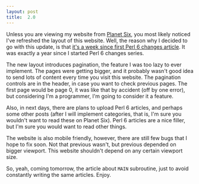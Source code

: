 ```yaml
---
layout: post
title:  2.0
---
```

Unless you are viewing my website from [Planet Six](http://planetsix.perl.org/),
you most likely noticed I've refreshed the layout of this website. Well,
the reason why I decided to go with this update, is that [it's a week
since first Perl&nbsp;6 changes article](http://glitchmr.github.io/perl-6-changes-2012W37.html).
It was exactly a year since I started Perl&nbsp;6 changes series.

The new layout introduces pagination, the feature I was too lazy to ever
implement. The pages were getting bigger, and it probably wasn't good
idea to send lots of content every time you visit this website. The
pagination controls are in the header, in case you want to check previous
pages. The first page would be page 0, it was like that by accident (off
by one error), but considering I'm a programmer, I'm going to consider
it a feature.

Also, in next days, there are plans to upload Perl&nbsp;6 articles, and
perhaps some other posts (after I will implement categories, that is, I'm
sure you wouldn't want to read these on Planet Six). Perl&nbsp;6 articles
are a nice filler, but I'm sure you would want to read other things.

The website is also mobile friendly, however, there are still few bugs
that I hope to fix soon. Not that previous wasn't, but previous depended
on bigger viewport. This website shouldn't depend on any certain viewport
size.

So, yeah, coming tomorrow, the article about `MAIN` subroutine, just to
avoid constantly writing the same articles. Enjoy.
